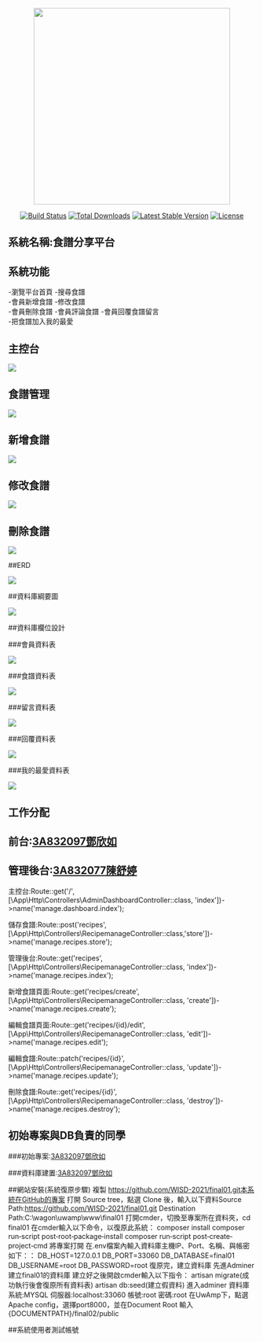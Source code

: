 <p align="center"><a href="https://laravel.com" target="_blank"><img src="https://raw.githubusercontent.com/laravel/art/master/logo-lockup/5%20SVG/2%20CMYK/1%20Full%20Color/laravel-logolockup-cmyk-red.svg" width="400"></a></p>

<p align="center">
<a href="https://travis-ci.org/laravel/framework"><img src="https://travis-ci.org/laravel/framework.svg" alt="Build Status"></a>
<a href="https://packagist.org/packages/laravel/framework"><img src="https://img.shields.io/packagist/dt/laravel/framework" alt="Total Downloads"></a>
<a href="https://packagist.org/packages/laravel/framework"><img src="https://img.shields.io/packagist/v/laravel/framework" alt="Latest Stable Version"></a>
<a href="https://packagist.org/packages/laravel/framework"><img src="https://img.shields.io/packagist/l/laravel/framework" alt="License"></a>
</p>

## 系統名稱:食譜分享平台

## 系統功能

-瀏覽平台首頁	
-搜尋食譜	
-會員新增食譜	
-修改食譜	
-會員刪除食譜	
-會員評論食譜
-會員回覆食譜留言	
-把食譜加入我的最愛	

## 主控台

<img src="https://imgur.com/gallery/rL7RULH">

## 食譜管理

<img src="https://imgur.com/gallery/qJAk4wN">

## 新增食譜

<img src="https://imgur.com/gallery/20Q3FyR">

## 修改食譜

<img src="https://imgur.com/gallery/bB2DOds">

## 刪除食譜

<img src="https://imgur.com/gallery/sXM6iTW">

##ERD

<img src="https://imgur.com/gallery/cm70KGy">

##資料庫綱要圖

<img src="https://imgur.com/gallery/lKQkc51">

##資料庫欄位設計

###會員資料表

<img src="https://imgur.com/gallery/RJA7omn">

###食譜資料表

<img src="https://imgur.com/gallery/nKuOy5b">

###留言資料表

<img src="https://imgur.com/gallery/N67R9Xf">

###回覆資料表

<img src="https://imgur.com/gallery/qvN2y7e">

###我的最愛資料表

<img src="https://imgur.com/gallery/5xxeCWP">


## 工作分配

## 前台:<a href="https://github.com/3A832097">3A832097鄧欣如</a>



## 管理後台:<a href="https://github.com/3A832077">3A832077陳舒婷</a>

主控台:Route::get('/', [\App\Http\Controllers\AdminDashboardController::class, 'index'])->name('manage.dashboard.index');

儲存食譜:Route::post('recipes', [\App\Http\Controllers\RecipemanageController::class,'store'])->name('manage.recipes.store');

管理後台:Route::get('recipes', [\App\Http\Controllers\RecipemanageController::class, 'index'])->name('manage.recipes.index');

新增食譜頁面:Route::get('recipes/create', [\App\Http\Controllers\RecipemanageController::class, 'create'])->name('manage.recipes.create');

編輯食譜頁面:Route::get('recipes/{id}/edit', [\App\Http\Controllers\RecipemanageController::class, 'edit'])->name('manage.recipes.edit');

編輯食譜:Route::patch('recipes/{id}', [\App\Http\Controllers\RecipemanageController::class, 'update'])->name('manage.recipes.update');

刪除食譜:Route::get('recipes/{id}', [\App\Http\Controllers\RecipemanageController::class, 'destroy'])->name('manage.recipes.destroy');


## 初始專案與DB負責的同學

###初始專案:<a href="https://github.com/3A832097">3A832097鄧欣如</a>

###資料庫建置:<a href="https://github.com/3A832097">3A832097鄧欣如</a>

##網站安裝(系統復原步驟)
複製 https://github.com/WISD-2021/final01.git本系統在GitHub的專案
打開 Source tree，點選 Clone 後，輸入以下資料Source Path:https://github.com/WISD-2021/final01.git Destination Path:C:\wagon\uwamp\www\final01 打開cmder，切換至專案所在資料夾，cd final01
在cmder輸入以下命令，以復原此系統：
composer install
composer run‐script post‐root‐package‐install
composer run‐script post‐create‐project‐cmd
將專案打開 在.env檔案內輸入資料庫主機IP、Port、名稱、與帳密如下：：
DB_HOST=127.0.0.1
DB_PORT=33060
DB_DATABASE=final01
DB_USERNAME=root
DB_PASSWORD=root
復原完，建立資料庫
先進Adminer建立final01的資料庫
建立好之後開啟cmder輸入以下指令： artisan migrate(成功執行後會復原所有資料表)
artisan db:seed(建立假資料)
進入adminer
資料庫系統:MYSQL
伺服器:localhost:33060
帳號:root
密碼:root
在UwAmp下，點選Apache config，選擇port8000，並在Document Root 輸入{DOCUMENTPATH}/final02/public

##系統使用者測試帳號
